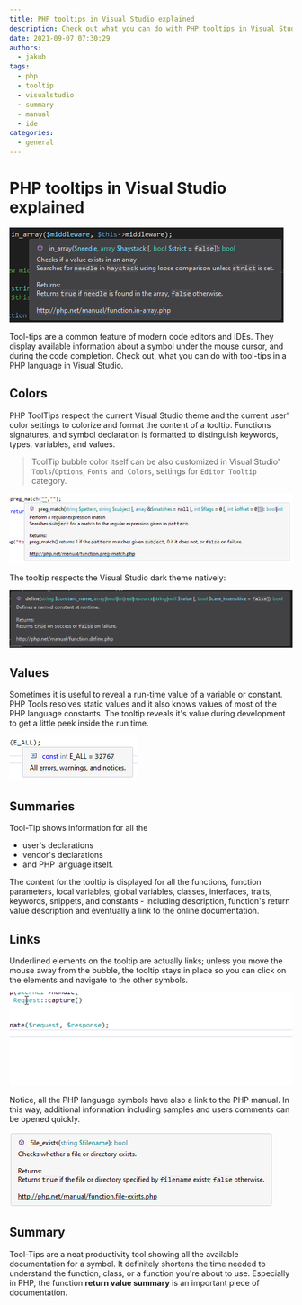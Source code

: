 ```yaml
---
title: PHP tooltips in Visual Studio explained
description: Check out what you can do with PHP tooltips in Visual Studio
date: 2021-09-07 07:30:29
authors:
  - jakub
tags:
  - php
  - tooltip
  - visualstudio
  - summary
  - manual
  - ide
categories:
  - general
---
```


# PHP tooltips in Visual Studio explained

![Cover Image](imgs/tooltips.png)

Tool-tips are a common feature of modern code editors and IDEs. They display available information about a symbol under the mouse cursor, and during the code completion. Check out, what you can do with tool-tips in a PHP language in Visual Studio.

<!-- more -->

## Colors

PHP ToolTips respect the current Visual Studio theme and the current user' color settings to colorize and format the content of a tooltip. Functions signatures, and symbol declaration is formatted to distinguish keywords, types, variables, and values.

> ToolTip bubble color itself can be also customized in Visual Studio' `Tools`/`Options`, `Fonts and Colors`, settings for `Editor Tooltip` category.

![php color tooltips](imgs/tooltip.png)

The tooltip respects the Visual Studio dark theme natively:

![php tooltip dark](imgs/tt-dark.png)

## Values

Sometimes it is useful to reveal a run-time value of a variable or constant. PHP Tools resolves static values and it also knows values of most of the PHP language constants. The tooltip reveals it's value during development to get a little peek inside the run time.

![php const value](imgs/const-value.png)

## Summaries

Tool-Tip shows information for all the

- user's declarations
- vendor's declarations
- and PHP language itself.

The content for the tooltip is displayed for all the functions, function parameters, local variables, global variables, classes, interfaces, traits, keywords, snippets, and constants - including description, function's return value description and eventually a link to the online documentation.

## Links

Underlined elements on the tooltip are actually links; unless you move the mouse away from the bubble, the tooltip stays in place so you can click on the elements and navigate to the other symbols.

![symbol links](imgs/tooltip-clickable.gif)

Notice, all the PHP language symbols have also a link to the PHP manual. In this way, additional information including samples and users comments can be opened quickly.

![manual links](imgs/clickurl.png)

## Summary

Tool-Tips are a neat productivity tool showing all the available documentation for a symbol. It definitely shortens the time needed to understand the function, class, or a function you're about to use. Especially in PHP, the function **return value summary** is an important piece of documentation.
